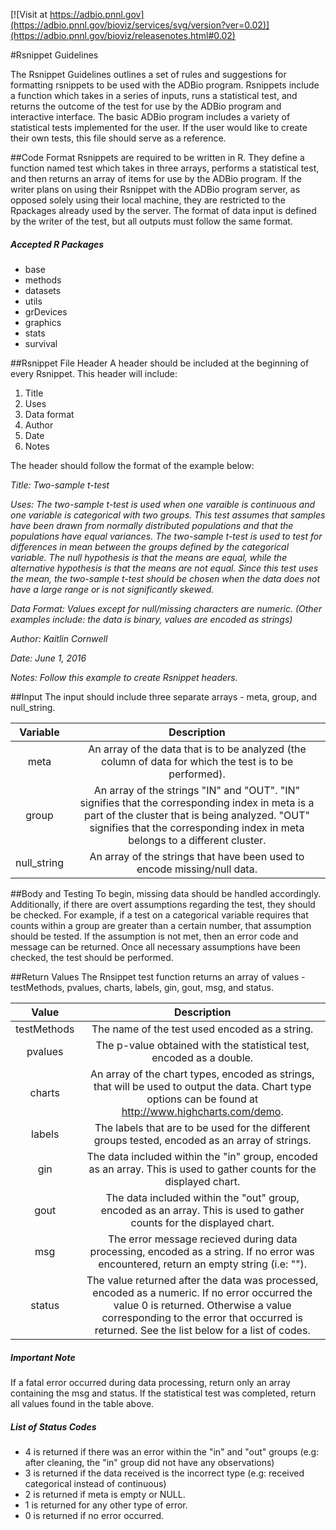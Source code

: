 <!--adbio-version-->
[![Visit at https://adbio.pnnl.gov](https://adbio.pnnl.gov/bioviz/services/svg/version?ver=0.02)](https://adbio.pnnl.gov/bioviz/releasenotes.html#0.02)
<!--rsnippet-title-->
#Rsnippet Guidelines
<!--rsnippet-description-->
The Rsnippet Guidelines outlines a set of rules and suggestions for formatting rsnippets to be used with the ADBio program. Rsnippets include a function which takes in a series of inputs, runs a statistical test, and returns the outcome of the test for use by the ADBio program and interactive interface. The basic ADBio program includes a variety of statistical tests implemented for the user. If the user would like to create their own tests, this file should serve as a reference.

<!--rsnippet-data-->
##Code Format
Rsnippets are required to be written in R. They define a function named test which takes in three arrays, performs a statistical test, and then returns an array of items for use by the ADBio program. If the writer plans on using their Rsnippet with the ADBio program server, as opposed solely using their local machine, they are restricted to the Rpackages already used by the server. The format of data input is defined by the writer of the test, but all outputs must follow the same format.
##### Accepted R Packages
* base
* methods
* datasets
* utils
* grDevices
* graphics
* stats
* survival

<!--rnsippet-file header-->
##Rsnippet File Header
A header should be included at the beginning of every Rsnippet. This header will include:

1. Title
2. Uses
3. Data format
4. Author
5. Date
6. Notes
  
The header should follow the format of the example below:

*Title: Two-sample t-test*

*Uses: The two-sample t-test is used when one varaible is continuous and one variable is categorical with two groups. This test assumes that samples have been drawn from normally distributed populations and that the populations have equal variances. The two-sample t-test is used to test for differences in mean between the groups defined by the categorical variable. The null hypothesis is that the means are equal, while the alternative hypothesis is that the means are not equal. Since this test uses the mean, the two-sample t-test should be chosen when the data does not have a large range or is not significantly skewed.*

*Data Format: Values except for null/missing characters are numeric. (Other examples include: the data is binary, values are encoded as strings)*

*Author: Kaitlin Cornwell*

*Date: June 1, 2016*

*Notes: Follow this example to create Rsnippet headers.*

<!--rsnippet-input-->
##Input
The input should include three separate arrays - meta, group, and null_string.

|Variable     |Description|
|:-------------:|:---------:|
| meta | An array of the data that is to be analyzed (the column of data for which the test is to be performed). |
| group | An array of the strings "IN" and "OUT". "IN" signifies that the corresponding index in meta is a part of the cluster that is being analyzed. "OUT" signifies that the corresponding index in meta belongs to a different cluster. |
| null_string | An array of the strings that have been used to encode missing/null data. |

<!--rsnippet-body-->
##Body and Testing
To begin, missing data should be handled accordingly. Additionally, if there are overt assumptions regarding the test, they should be checked. For example, if a test on a categorical variable requires that counts within a group are greater than a certain number, that assumption should be tested. If the assumption is not met, then an error code and message can be returned. Once all necessary assumptions have been checked, the test should be performed.

<!--rsnippet-return values-->
##Return Values
The Rnsippet test function returns an array of values - testMethods, pvalues, charts, labels, gin, gout, msg, and status.

|Value     |Description|
|:--------:|:-------:
|testMethods|The name of the test used encoded as a string.|
|pvalues|The p-value obtained with the statistical test, encoded as a double.|
|charts|An array of the chart types, encoded as strings, that will be used to output the data. Chart type options can be found at http://www.highcharts.com/demo.|
|labels|The labels that are to be used for the different groups tested, encoded as an array of strings.|
|gin|The data included within the "in" group, encoded as an array. This is used to gather counts for the displayed chart.|
|gout|The data included within the "out" group, encoded as an array. This is used to gather counts for the displayed chart.|
|msg| The error message recieved during data processing, encoded as a string. If no error was encountered, return an empty string (i.e: "").|
|status|The value returned after the data was processed, encoded as a numeric. If no error occurred the value 0 is returned. Otherwise a value corresponding to the error that occurred is returned. See the list below for a list of codes.|
##### Important Note
If a fatal error occurred during data processing, return only an array containing the msg and status. If the statistical test was completed, return all values found in the table above.

##### List of Status Codes
* 4 is returned if there was an error within the "in" and "out" groups (e.g: after cleaning, the "in" group did not have any observations)
* 3 is returned if the data received is the incorrect type (e.g: received categorical instead of continuous)
* 2 is returned if meta is empty or NULL.
* 1 is returned for any other type of error.
* 0 is returned if no error occurred.

